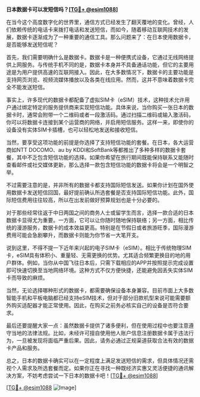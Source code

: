 **日本数据卡可以发短信吗？[[TG💪+ @esim1088](https://t.me/s/esim1088)]**

在当今这个高度数字化的世界里，通信方式已经发生了翻天覆地的变化。曾经，人们依赖传统的电话卡来拨打电话和发送短信，而如今，随着移动互联网技术的发展，数据卡逐渐成为了一种重要的通信工具。那么问题来了：在日本使用数据卡，是否能够发送短信呢？

首先，我们需要明确什么是数据卡。数据卡是一种便携式设备，它通过无线网络提供上网服务。与传统手机不同的是，数据卡本身并不具备通话功能，但它的主要用途是为用户提供高速的互联网接入。因此，在大多数情况下，数据卡的主要功能是支持网页浏览、视频流媒体播放以及各类在线应用。然而，这并不意味着数据卡完全不能发送短信。

事实上，许多现代的数据卡都配备了虚拟SIM卡（eSIM）技术，这种技术允许用户通过绑定特定的服务提供商来实现短信功能。具体来说，当你购买一张日本的数据卡时，通常会附带一个二维码或者一段激活码。通过扫描二维码或输入激活码，你可以将数据卡连接到某个运营商的网络，并启用短信服务。这样一来，即使你的设备没有实体SIM卡插槽，也可以轻松地发送和接收短信。

当然，要享受这项功能的前提是你选择了支持短信功能的套餐。在日本，各大运营商如NTT DOCOMO、au by KDDI和SoftBank等都推出了多种多样的数据卡套餐，其中不乏包含短信功能的选择。如果你希望在旅行期间既能保持联系又能随时查看邮件或社交媒体更新，那么选择一款包含短信功能的数据卡将会是一个明智之举。

不过需要注意的是，并非所有的数据卡都支持国际短信发送。如果你计划在国外使用数据卡发送短信回国，最好提前确认所选套餐是否支持国际短信功能。此外，国际短信费用往往较高，所以在出发前做好预算规划也是十分必要的。

对于那些经常往返于中日两国之间的商务人士或留学生而言，选择一款合适的日本数据卡显得尤为重要。一方面，它可以让你随时随地保持联络；另一方面，相比传统的漫游服务，数据卡的成本效益更高。特别是在节假日或者旅游旺季，国际漫游费用可能会急剧攀升，而数据卡则能为你节省一大笔开支。

说到这里，不得不提一下近年来兴起的电子SIM卡（eSIM）。相比于传统物理SIM卡，eSIM具有体积小、重量轻、无需更换的优势。尤其适合频繁更换目的地的用户群体。例如，当你从中国飞往日本后，只需下载相应的APP并按照提示完成设置即可快速切换至当地网络环境。这种方式不仅方便快捷，还能避免因丢失实体SIM卡而导致的麻烦。

当然，无论选择哪种形式的数据卡，都需要确保设备本身兼容。目前市面上大多数智能手机和平板电脑都已经支持eSIM技术，但对于部分旧款机型来说可能需要额外购买适配器才能正常使用。因此，在购买之前务必核实自己的设备是否符合要求。

最后还要提醒大家一点：虽然数据卡提供了诸多便利，但在使用过程中也要注意遵守当地的法律法规。比如，未经许可擅自使用他人账户信息注册数据卡属于违法行为，一旦被发现将面临严重后果。因此，请务必通过正规渠道获取合法有效的数据卡产品和服务。

总之，日本的数据卡确实可以在一定程度上满足发送短信的需求，但具体情况还需视个人需求及所选套餐而定。如果你正在寻找一种既经济实惠又灵活便捷的通讯解决方案，不妨考虑尝试一下日本的数据卡吧！[[TG💪+ @esim1088](https://t.me/s/esim1088)]

[[TG💪+ @esim1088](https://t.me/s/esim1088) ![Image](https://i.postimg.cc/4NQfJmqS/Snipaste-2025-05-13-00-14-12.png)]